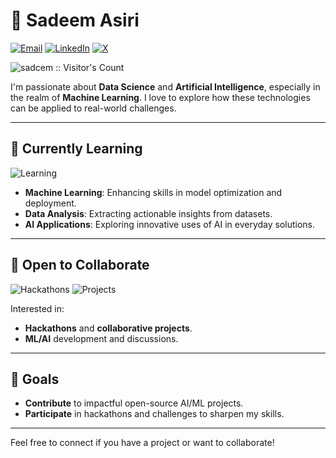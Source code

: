 # 🎀 Sadeem Asiri

[![Email](https://img.shields.io/badge/Email-sadeemasiri21%40gmail.com-red?style=flat-square&logo=gmail&logoColor=white)](mailto:sadeemasiri21@gmail.com)
[![LinkedIn](https://img.shields.io/badge/LinkedIn-Sadeem_Asiri-blue?style=flat-square&logo=linkedin&logoColor=white)](https://www.linkedin.com/in/sadeemasiri2003)
[![X](https://img.shields.io/badge/X-%40sadjmm-black?style=flat-square&logo=x&logoColor=white)](https://x.com/sadjmm)

<img src="https://profile-counter.glitch.me/{sadcem}/count.svg" alt="sadcem :: Visitor's Count" />

I'm passionate about **Data Science** and **Artificial Intelligence**, especially in the realm of **Machine Learning**. I love to explore how these technologies can be applied to real-world challenges.

---

## 🌱 Currently Learning

![Learning](https://img.shields.io/badge/Learning-Growing-blue?style=flat-square&logo=codeforces&logoColor=white)

- **Machine Learning**: Enhancing skills in model optimization and deployment.
- **Data Analysis**: Extracting actionable insights from datasets.
- **AI Applications**: Exploring innovative uses of AI in everyday solutions.

---

## 🤝 Open to Collaborate

![Hackathons](https://img.shields.io/badge/Hackathons-Open-yellow?style=for-the-badge&logo=hackaday&logoColor=black)
![Projects](https://img.shields.io/badge/Projects-Welcome-teal?style=for-the-badge&logo=github&logoColor=white)

Interested in:
- **Hackathons** and **collaborative projects**.
- **ML/AI** development and discussions.

---

## 🎯 Goals

- **Contribute** to impactful open-source AI/ML projects.
- **Participate** in hackathons and challenges to sharpen my skills.

---

Feel free to connect if you have a project or want to collaborate!
